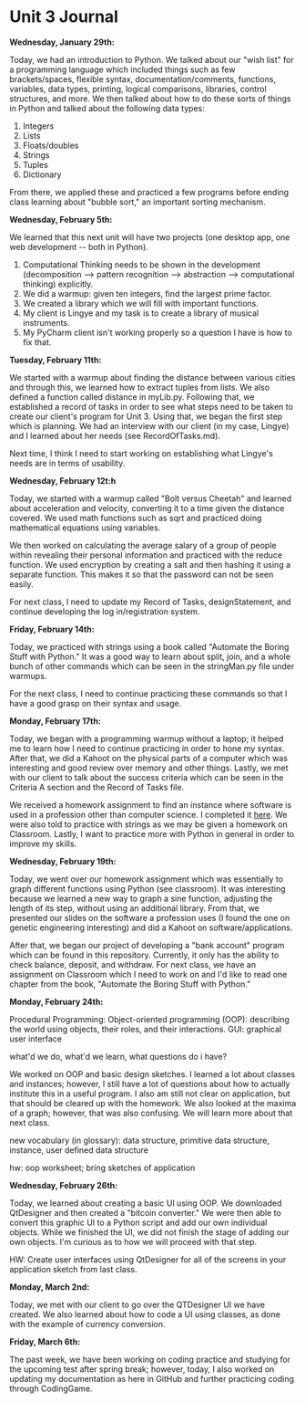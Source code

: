 Unit 3 Journal
==============

**Wednesday, January 29th:**

  Today, we had an introduction to Python. We talked about our "wish list" for a programming language which included things such as few brackets/spaces, flexible syntax, documentation/comments, functions, variables, data types, printing, logical comparisons, libraries, control structures, and more. We then talked about how to do these sorts of things in Python and talked about the following data types:
  1. Integers
  2. Lists
  3. Floats/doubles
  4. Strings
  5. Tuples
  6. Dictionary
  
   From there, we applied these and practiced a few programs before ending class learning about "bubble sort," an important sorting mechanism.
   
**Wednesday, February 5th:**

  We learned that this next unit will have two projects (one desktop app, one web development -- both in Python).
  1. Computational Thinking needs to be shown in the development (decomposition --> pattern recognition --> abstraction --> computational thinking) explicitly. 
  2. We did a warmup: given ten integers, find the largest prime factor. 
  3. We created a library which we will fill with important functions.
  4. My client is Lingye and my task is to create a library of musical instruments. 
  5. My PyCharm client isn't working properly so a question I have is how to fix that.
  
**Tuesday, February 11th:**

  We started with a warmup about finding the distance between various cities and through this, we learned how to extract tuples from lists. We also defined a function called distance in myLib.py.
  Following that, we established a record of tasks in order to see what steps need to be taken to create our client's program for Unit 3. Using that, we began the first step which is planning. We had an interview with our client (in my case, Lingye) and I learned about her needs (see RecordOfTasks.md).
  
  Next time, I think I need to start working on establishing what Lingye's needs are in terms of usability.  
  
**Wednesday, February 12t:h**

Today, we started with a warmup called "Bolt versus Cheetah" and learned about acceleration and velocity, converting it to a time given the distance covered. We used math functions such as sqrt and practiced doing mathematical equations using variables. 

We then worked on calculating the average salary of a group of people within revealing their personal information and practiced with the reduce function. We used encryption by creating a salt and then hashing it using a separate function. This makes it so that the password can not be seen easily. 

For next class, I need to update my Record of Tasks, designStatement, and continue developing the log in/registration system. 

**Friday, February 14th:** 

Today, we practiced with strings using a book called "Automate the Boring Stuff with Python." It was a good way to learn about split, join, and a whole bunch of other commands which can be seen in the stringMan.py file under warmups. 

For the next class, I need to continue practicing these commands so that I have a good grasp on their syntax and usage. 

**Monday, February 17th:** 

Today, we began with a programming warmup without a laptop; it helped me to learn how I need to continue practicing in order to hone my syntax. After that, we did a Kahoot on the physical parts of a computer which was interesting and good review over memory and other things. Lastly, we met with our client to talk about the success criteria which can be seen in the Criteria A section and the Record of Tasks file.

We received a homework assignment to find an instance where software is used in a profession other than computer science. I completed it [here](https://docs.google.com/presentation/d/1Gt_9hkmF0L5PYeJT3UFmFP-p79ow_6mxtqde2v8eZLA/edit#slide=id.p). We were also told to practice with strings as we may be given a homework on Classroom. Lastly, I want to practice more with Python in general in order to improve my skills.

**Wednesday, February 19th:**
   
Today, we went over our homework assignment which was essentially to graph different functions using Python (see classroom). It was interesting because we learned a new way to graph a sine function, adjusting the length of its step, without using an additional library. From that, we presented our slides on the software a profession uses (I found the one on genetic engineering interesting) and did a Kahoot on software/applications.

After that, we began our project of developing a "bank account" program which can be found in this repository. Currently, it only has the ability to check balance, deposit, and withdraw. For next class, we have an assignment on Classroom which I need to work on and I'd like to read one chapter from the book, "Automate the Boring Stuff with Python."

**Monday, February 24th:**

Procedural Programming:
Object-oriented programming (OOP): describing the world using objects, their roles, and their interactions. 
GUI: graphical user interface

what'd we do, what'd we learn, what questions do i have?

We worked on OOP and basic design sketches. I learned a lot about classes and instances; however, I still have a lot of questions about how to actually institute this in a useful program. I also am still not clear on application, but that should be cleared up with the homework. We also looked at the maxima of a graph; however, that was also confusing. We will learn more about that next class. 

new vocabulary (in glossary): data structure, primitive data structure, instance, user defined data structure

hw: oop worksheet; bring sketches of application 

**Wednesday, February 26th:**

Today, we learned about creating a basic UI using OOP. We downloaded QtDesigner and then created a "bitcoin converter." We were then able to convert this graphic UI to a Python script and add our own individual objects. While we finished the UI, we did not finish the stage of adding our own objects. I'm curious as to how we will proceed with that step.

HW: Create user interfaces using QtDesigner for all of the screens in your application sketch from last class. 

**Monday, March 2nd:**

Today, we met with our client to go over the QTDesigner UI we have created. We also learned about how to code a UI using classes, as done with the example of currency conversion. 

**Friday, March 6th:**

The past week, we have been working on coding practice and studying for the upcoming test after spring break; however, today, I also worked on updating my documentation as here in GitHub and further practicing coding through CodingGame.
